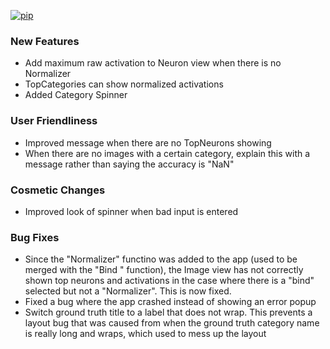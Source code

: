 [![pip](https://img.shields.io/badge/compatible%20pip%20version-0.12.0-00bbe2?&logo=pypi&logoColor=f5c39e)](https://pypi.org/project/deephys/0.12.0)


### New Features
- Add maximum raw activation to Neuron view when there is no Normalizer
- TopCategories can show normalized activations
- Added Category Spinner




### User Friendliness
- Improved message when there are no TopNeurons showing
- When there are no images with a certain category, explain this with a message rather than saying the accuracy is "NaN"




### Cosmetic Changes
- Improved look of spinner when bad input is entered


### Bug Fixes
- Since the "Normalizer" functino was added to the app (used to be merged with the "Bind " function), the Image view has not correctly shown top neurons and activations in the case where there is a "bind" selected but not a "Normalizer". This is now fixed.
- Fixed a bug where the app crashed instead of showing an error popup
- Switch ground truth title to a label that does not wrap. This prevents a layout bug that was caused from when the ground truth category name is really long and wraps, which used to mess up the layout







